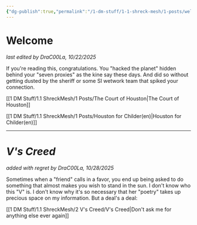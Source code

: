 ```yaml
---
{"dg-publish":true,"permalink":"/1-dm-stuff/1-1-shreck-mesh/1-posts/welcome/","tags":["gardenEntry"]}
---
```


# Welcome

*last edited by DraC00La, 10/22/2025*

If you're reading this, congratulations. You "hacked the planet" hidden behind your "seven proxies" as the kine say these days. And did so without getting dusted by the sheriff or some SI wetwork team that spiked your connection. 

[[1 DM Stuff/1.1 ShreckMesh/1 Posts/The Court of Houston\|The Court of Houston]]

[[1 DM Stuff/1.1 ShreckMesh/1 Posts/Houston for Childer(en)\|Houston for Childer(en)]]

---

# *V's Creed*

*added with regret by DraC00La, 10/28/2025*

Sometimes when a "friend" calls in a favor, you end up being asked to do something that almost makes you wish to stand in the sun. I don't know who this "V" is. I don't know why it's so necessary that her "poetry" takes up precious space on my information. But a deal's a deal: 

[[1 DM Stuff/1.1 ShreckMesh/2 V's Creed/V's Creed\|Don't ask me for anything else ever again]]
